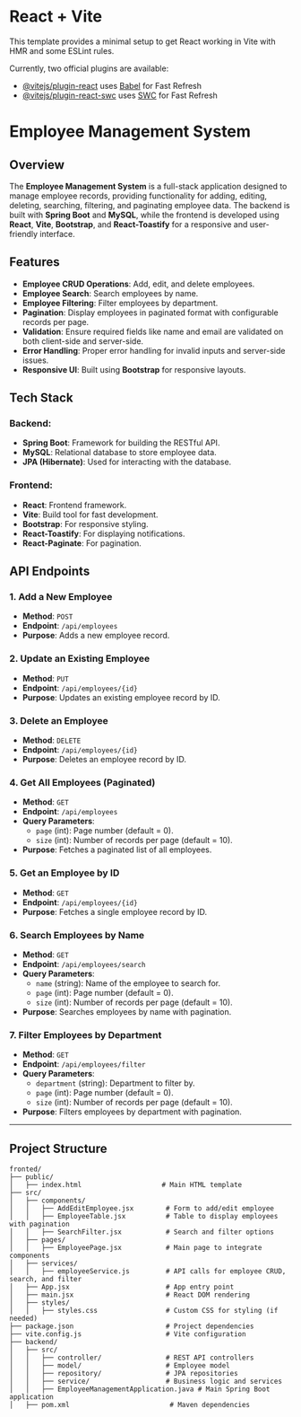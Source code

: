 # React + Vite

This template provides a minimal setup to get React working in Vite with HMR and some ESLint rules.

Currently, two official plugins are available:

- [@vitejs/plugin-react](https://github.com/vitejs/vite-plugin-react/blob/main/packages/plugin-react/README.md) uses [Babel](https://babeljs.io/) for Fast Refresh
- [@vitejs/plugin-react-swc](https://github.com/vitejs/vite-plugin-react-swc) uses [SWC](https://swc.rs/) for Fast Refresh
# Employee Management System

## Overview

The **Employee Management System** is a full-stack application designed to manage employee records, providing functionality for adding, editing, deleting, searching, filtering, and paginating employee data. The backend is built with **Spring Boot** and **MySQL**, while the frontend is developed using **React**, **Vite**, **Bootstrap**, and **React-Toastify** for a responsive and user-friendly interface.

## Features

- **Employee CRUD Operations**: Add, edit, and delete employees.
- **Employee Search**: Search employees by name.
- **Employee Filtering**: Filter employees by department.
- **Pagination**: Display employees in paginated format with configurable records per page.
- **Validation**: Ensure required fields like name and email are validated on both client-side and server-side.
- **Error Handling**: Proper error handling for invalid inputs and server-side issues.
- **Responsive UI**: Built using **Bootstrap** for responsive layouts.

## Tech Stack

### Backend:
- **Spring Boot**: Framework for building the RESTful API.
- **MySQL**: Relational database to store employee data.
- **JPA (Hibernate)**: Used for interacting with the database.

### Frontend:
- **React**: Frontend framework.
- **Vite**: Build tool for fast development.
- **Bootstrap**: For responsive styling.
- **React-Toastify**: For displaying notifications.
- **React-Paginate**: For pagination.

## API Endpoints

### **1. Add a New Employee**
- **Method**: `POST`
- **Endpoint**: `/api/employees`
- **Purpose**: Adds a new employee record.

### **2. Update an Existing Employee**
- **Method**: `PUT`
- **Endpoint**: `/api/employees/{id}`
- **Purpose**: Updates an existing employee record by ID.

### **3. Delete an Employee**
- **Method**: `DELETE`
- **Endpoint**: `/api/employees/{id}`
- **Purpose**: Deletes an employee record by ID.

### **4. Get All Employees (Paginated)**
- **Method**: `GET`
- **Endpoint**: `/api/employees`
- **Query Parameters**:
  - `page` (int): Page number (default = 0).
  - `size` (int): Number of records per page (default = 10).
- **Purpose**: Fetches a paginated list of all employees.

### **5. Get an Employee by ID**
- **Method**: `GET`
- **Endpoint**: `/api/employees/{id}`
- **Purpose**: Fetches a single employee record by ID.

### **6. Search Employees by Name**
- **Method**: `GET`
- **Endpoint**: `/api/employees/search`
- **Query Parameters**:
  - `name` (string): Name of the employee to search for.
  - `page` (int): Page number (default = 0).
  - `size` (int): Number of records per page (default = 10).
- **Purpose**: Searches employees by name with pagination.

### **7. Filter Employees by Department**
- **Method**: `GET`
- **Endpoint**: `/api/employees/filter`
- **Query Parameters**:
  - `department` (string): Department to filter by.
  - `page` (int): Page number (default = 0).
  - `size` (int): Number of records per page (default = 10).
- **Purpose**: Filters employees by department with pagination.

---

## Project Structure

```plaintext
fronted/
├── public/
│   ├── index.html                    # Main HTML template
├── src/
│   ├── components/
│   │   ├── AddEditEmployee.jsx        # Form to add/edit employee
│   │   ├── EmployeeTable.jsx          # Table to display employees with pagination
│   │   ├── SearchFilter.jsx           # Search and filter options
│   ├── pages/
│   │   ├── EmployeePage.jsx           # Main page to integrate components
│   ├── services/
│   │   ├── employeeService.js         # API calls for employee CRUD, search, and filter
│   ├── App.jsx                        # App entry point
│   ├── main.jsx                       # React DOM rendering
│   ├── styles/
│   │   ├── styles.css                 # Custom CSS for styling (if needed)
├── package.json                       # Project dependencies
├── vite.config.js                     # Vite configuration
├── backend/
│   ├── src/
│   │   ├── controller/                # REST API controllers
│   │   ├── model/                     # Employee model
│   │   ├── repository/                # JPA repositories
│   │   ├── service/                   # Business logic and services
│   │   ├── EmployeeManagementApplication.java # Main Spring Boot application
│   ├── pom.xml                         # Maven dependencies
